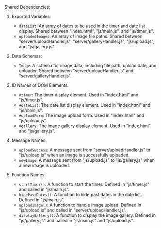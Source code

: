 Shared Dependencies:

1. Exported Variables:
   - `dateList`: An array of dates to be used in the timer and date list display. Shared between "index.html", "js/main.js", and "js/timer.js".
   - `uploadedImages`: An array of image file paths. Shared between "server/uploadHandler.js", "server/galleryHandler.js", "js/upload.js", and "js/gallery.js".

2. Data Schemas:
   - `Image`: A schema for image data, including file path, upload date, and uploader. Shared between "server/uploadHandler.js" and "server/galleryHandler.js".

3. ID Names of DOM Elements:
   - `#timer`: The timer display element. Used in "index.html" and "js/timer.js".
   - `#dateList`: The date list display element. Used in "index.html" and "js/main.js".
   - `#uploadForm`: The image upload form. Used in "index.html" and "js/upload.js".
   - `#gallery`: The image gallery display element. Used in "index.html" and "js/gallery.js".

4. Message Names:
   - `uploadSuccess`: A message sent from "server/uploadHandler.js" to "js/upload.js" when an image is successfully uploaded.
   - `newImage`: A message sent from "js/upload.js" to "js/gallery.js" when a new image is uploaded.

5. Function Names:
   - `startTimer()`: A function to start the timer. Defined in "js/timer.js" and called in "js/main.js".
   - `hidePastDates()`: A function to hide past dates in the date list. Defined in "js/main.js".
   - `uploadImage()`: A function to handle image upload. Defined in "js/upload.js" and called in "server/uploadHandler.js".
   - `displayGallery()`: A function to display the image gallery. Defined in "js/gallery.js" and called in "js/main.js" and "js/upload.js".